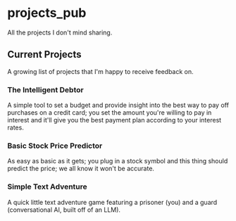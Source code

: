 # projects_pub
All the projects I don't mind sharing.

## Current Projects
A growing list of projects that I'm happy to receive feedback on.

### The Intelligent Debtor
A simple tool to set a budget and provide insight into the best way to pay off purchases on a credit card; you set the amount you're willing to pay in interest and it'll give you the best payment plan according to your interest rates.

### Basic Stock Price Predictor
As easy as basic as it gets; you plug in a stock symbol and this thing should predict the price; we all know it won't be accurate.

### Simple Text Adventure
A quick little text adventure game featuring a prisoner (you) and a guard (conversational AI, built off of an LLM).